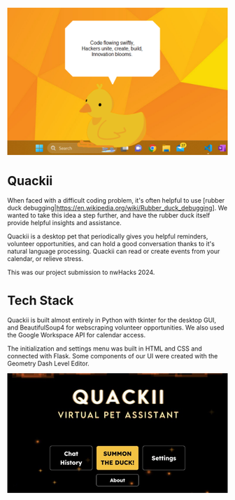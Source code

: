 ![Quackii](./Assets/quackii.png)

# Quackii
When faced with a difficult coding problem, it's often helpful to use [rubber duck debugging|https://en.wikipedia.org/wiki/Rubber_duck_debugging]. We wanted to take this idea a step further, and have the rubber duck itself provide helpful insights and assistance. 

Quackii is a desktop pet that periodically gives you helpful reminders, volunteer opportunities, and can hold a good conversation thanks to it's natural language processing. Quackii can read or create events from your calendar, or relieve stress.

This was our project submission to nwHacks 2024.

# Tech Stack
Quackii is built almost entirely in Python with tkinter for the desktop GUI, and BeautifulSoup4 for webscraping volunteer opportunities. We also used the Google Workspace API for calendar access.

The initialization and settings menu was built in HTML and CSS and connected with Flask. Some components of our UI were created with the Geometry Dash Level Editor. 

![Menu](./Assets/menu.jpg)

